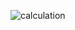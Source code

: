 ![calculation](https://user-images.githubusercontent.com/82834644/116388270-8026e180-a7d0-11eb-89d2-b4bd0f3c4dcc.PNG)

